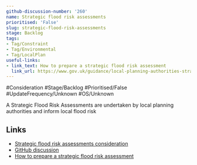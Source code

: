 ```yaml
---
github-discussion-number: '260'
name: Strategic flood risk assessments
prioritised: 'False'
slug: strategic-flood-risk-assessments
stage: Backlog
tags:
- Tag/Constraint
- Tag/Environmental
- Tag/LocalPlan
useful-links:
- link_text: How to prepare a strategic flood risk assessment
  link_url: https://www.gov.uk/guidance/local-planning-authorities-strategic-flood-risk-assessment
---
```


#Consideration #Stage/Backlog #Prioritised/False #UpdateFrequency/Unknown #OS/Unknown

A Strategic Flood Risk Assessments are undertaken by local planning authorities and inform local flood risk

## Links

* [Strategic flood risk assessments consideration](https://design.planning.data.gov.uk/planning-consideration/strategic-flood-risk-assessments)
* [GitHub discussion](https://github.com/digital-land/data-standards-backlog/discussions/260)
* [How to prepare a strategic flood risk assessment](https://www.gov.uk/guidance/local-planning-authorities-strategic-flood-risk-assessment)